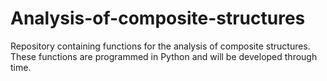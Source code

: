 # Analysis-of-composite-structures
Repository containing functions for the analysis of composite structures. These functions are programmed in Python and will be developed through time.
